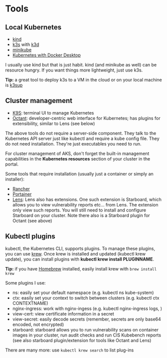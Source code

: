# Tools

## Local Kubernetes

- [kind](https://kind.sigs.k8s.io/)
- [k3s](https://k3s.io/) with [k3d](https://k3d.io/v4.4.8/)
- [minikube](https://minikube.sigs.k8s.io/docs/)
- [Kubernetes with Docker Desktop](https://docs.docker.com/desktop/kubernetes/)

I usually use kind but that is just habit. kind (and minikube as well) can be resource hungry. If you want things more lightweight, just use k3s. 

**Tip:** a great tool to deploy k3s to a VM in the cloud or on your local machine is [k3sup](https://github.com/alexellis/k3sup)

## Cluster management

- [K9S](https://github.com/derailed/k9s): terminal UI to manage Kubernetes
- [Octant](https://octant.dev/): developer-centric web interface for Kubernetes; has plugins for extensibility, similar to Lens (see below)

The above tools do not require a server-side component. They talk to the Kubernetes API server just like kubectl and require a kube config file. They do not need installation. They're just executables you need to run.

For cluster management of AKS, don't forget the built-in management capabilities in the **Kubernetes resources** section of your cluster in the portal.

Some tools that require installation (usually just a container or simply an installer):
- [Rancher](https://rancher.com/quick-start/)
- [Portainer](https://www.portainer.io/)
- [Lens](https://k8slens.dev/): Lens also has extensions. One such extension is Starboard, which allows you to view vulnerability reports etc... from Lens. The extension only view such reports. You will still need to install and configure Starboard on your cluster. Note there also is a Starboard plugin for Octant (see above)

## Kubectl plugins

kubectl, the Kubernetes CLI, supports plugins. To manage these plugins, you can use [krew](https://krew.sigs.k8s.io/docs/user-guide/setup/install/). Once krew is installed and updated (kubectl krew update), you can install plugins with **kubectl krew install PLUGINNAME**.

**Tip:** if you have [Homebrew](https://docs.brew.sh/Homebrew-on-Linux) installed, easily install krew with `brew install krew`

Some plugins I use:

- ns: easily set your default namespace (e.g. kubectl ns kube-system)
- ctx: easily set your context to switch between clusters (e.g. kubectl ctx CONTEXTNAME)
- nginx-ingress: work with nginx-ingess (e.g. kubectl nginx-ingress logs, )
- view-cert: view certificate information in a secret
- view-secret: easily decode secrets (remember, secrets are only base64 encoded, not encrypted)
- starboard: starboard allows you to run vulnerability scans on container images in your cluster, run audit checks and run CIS Kubebench reports (see also starboard plugin/extension for tools like Octant and Lens)

There are many more: use `kubectl krew search` to list plug-ins


